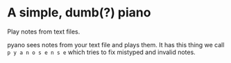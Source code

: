 # A simple, dumb(?) piano

Play notes from text files.

pyano sees notes from your text file and plays them.
It has this thing we call `p y a n o s e n s e` which tries to fix mistyped and invalid notes.
